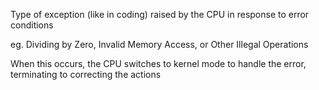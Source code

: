 Type of exception (like in coding) raised by the CPU in response to error conditions

eg. Dividing by Zero, Invalid Memory Access, or Other Illegal Operations

When this occurs, the CPU switches to kernel mode to handle the error, terminating to correcting the actions